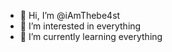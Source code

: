 - 👋 Hi, I’m @iAmThebe4st
- 👀 I’m interested in everything
- 🌱 I’m currently learning everything 

<!---
iAmThebe4st/iAmThebe4st is a ✨ special ✨ repository because its `README.md` (this file) appears on your GitHub profile.
You can click the Preview link to take a look at your changes.
--->
